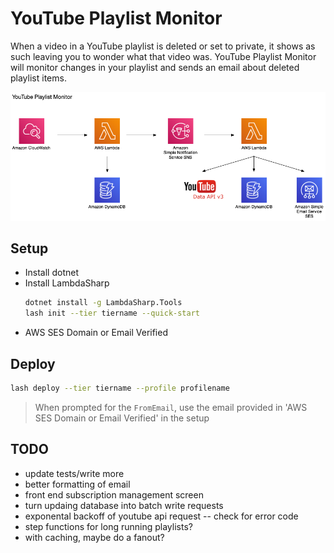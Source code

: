 # YouTube Playlist Monitor

When a video in a YouTube playlist is deleted or set to private, it shows as such leaving you to wonder what that video was.
YouTube Playlist Monitor will monitor changes in your playlist and sends an email about deleted playlist items.


![](diagram.png)

## Setup

- Install dotnet  
- Install LambdaSharp
    ```bash
    dotnet install -g LambdaSharp.Tools
    lash init --tier tiername --quick-start
    ```
- AWS SES Domain or Email Verified

## Deploy

```bash
lash deploy --tier tiername --profile profilename
```

> When prompted for the `FromEmail`, use the email provided in 'AWS SES Domain or Email Verified' in the setup

## TODO
- update tests/write more
- better formatting of email
- front end subscription management screen
- turn updaing database into batch write requests
- exponental backoff of youtube api request -- check for error code
- step functions for long running playlists?
- with caching, maybe do a fanout?